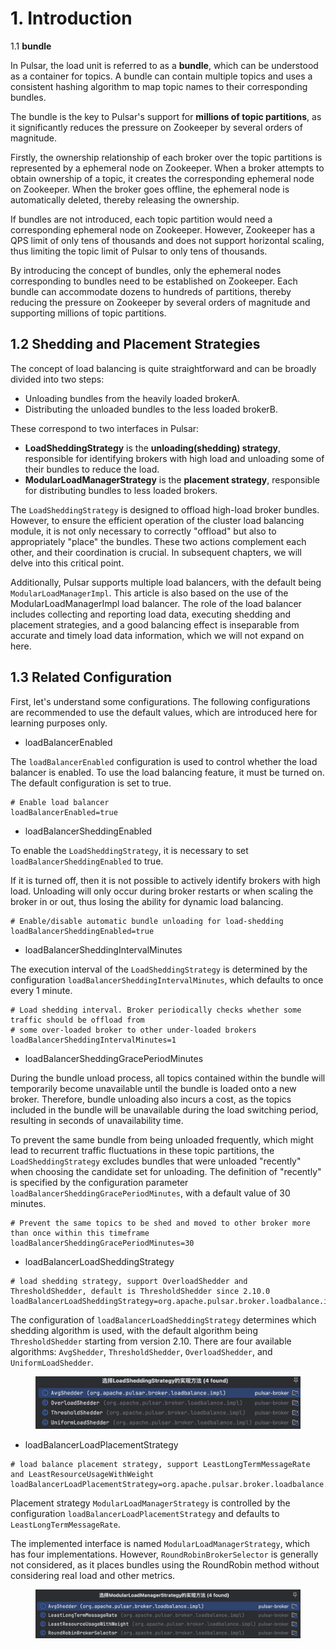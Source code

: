 # 1. Introduction

1.1 **bundle**

In Pulsar, the load unit is referred to as a **bundle**, which can be understood as a container for topics. A bundle can contain multiple topics and uses a consistent hashing algorithm to map topic names to their corresponding bundles.

The bundle is the key to Pulsar's support for **millions of topic partitions**, as it significantly reduces the pressure on Zookeeper by several orders of magnitude.

Firstly, the ownership relationship of each broker over the topic partitions is represented by a ephemeral node on Zookeeper. When a broker attempts to obtain ownership of a topic, it creates the corresponding ephemeral node on Zookeeper. When the broker goes offline, the ephemeral node is automatically deleted, thereby releasing the ownership.

If bundles are not introduced, each topic partition would need a corresponding ephemeral node on Zookeeper. However, Zookeeper has a QPS limit of only tens of thousands and does not support horizontal scaling, thus limiting the topic limit of Pulsar to only tens of thousands.

By introducing the concept of bundles, only the ephemeral nodes corresponding to bundles need to be established on Zookeeper. Each bundle can accommodate dozens to hundreds of partitions, thereby reducing the pressure on Zookeeper by several orders of magnitude and supporting millions of topic partitions.

## **1.2 Shedding and Placement Strategies**

The concept of load balancing is quite straightforward and can be broadly divided into two steps:

* Unloading bundles from the heavily loaded brokerA.
* Distributing the unloaded bundles to the less loaded brokerB.

These correspond to two interfaces in Pulsar:

* **LoadSheddingStrategy** is the **unloading(shedding) strategy**, responsible for identifying brokers with high load and unloading some of their bundles to reduce the load.
* **ModularLoadManagerStrategy** is the **placement strategy**, responsible for distributing bundles to less loaded brokers.

The `LoadSheddingStrategy` is designed to offload high-load broker bundles. However, to ensure the efficient operation of the cluster load balancing module, it is not only necessary to correctly "offload" but also to appropriately "place" the bundles. These two actions complement each other, and their coordination is crucial. In subsequent chapters, we will delve into this critical point.

Additionally, Pulsar supports multiple load balancers, with the default being `ModularLoadManagerImpl`. This article is also based on the use of the ModularLoadManagerImpl load balancer. The role of the load balancer includes collecting and reporting load data, executing shedding and placement strategies, and a good balancing effect is inseparable from accurate and timely load data information, which we will not expand on here.

## **1.3 Related Configuration**

First, let's understand some configurations. The following configurations are recommended to use the default values, which are introduced here for learning purposes only.

* loadBalancerEnabled

The `loadBalancerEnabled` configuration is used to control whether the load balancer is enabled. To use the load balancing feature, it must be turned on. The default configuration is set to true.

```
# Enable load balancer
loadBalancerEnabled=true
```



* loadBalancerSheddingEnabled

To enable the `LoadSheddingStrategy`, it is necessary to set `loadBalancerSheddingEnabled` to true.

If it is turned off, then it is not possible to actively identify brokers with high load. Unloading will only occur during broker restarts or when scaling the broker in or out, thus losing the ability for dynamic load balancing.

```
# Enable/disable automatic bundle unloading for load-shedding
loadBalancerSheddingEnabled=true
```



* loadBalancerSheddingIntervalMinutes

The execution interval of the `LoadSheddingStrategy` is determined by the configuration `loadBalancerSheddingIntervalMinutes`, which defaults to once every 1 minute.

```
# Load shedding interval. Broker periodically checks whether some traffic should be offload from
# some over-loaded broker to other under-loaded brokers
loadBalancerSheddingIntervalMinutes=1
```



* loadBalancerSheddingGracePeriodMinutes

During the bundle unload process, all topics contained within the bundle will temporarily become unavailable until the bundle is loaded onto a new broker. Therefore, bundle unloading also incurs a cost, as the topics included in the bundle will be unavailable during the load switching period, resulting in seconds of unavailability time.

To prevent the same bundle from being unloaded frequently, which might lead to recurrent traffic fluctuations in these topic partitions, the `LoadSheddingStrategy` excludes bundles that were unloaded "recently" when choosing the candidate set for unloading. The definition of "recently" is specified by the configuration parameter `loadBalancerSheddingGracePeriodMinutes`, with a default value of 30 minutes.

```
# Prevent the same topics to be shed and moved to other broker more than once within this timeframe
loadBalancerSheddingGracePeriodMinutes=30
```



* loadBalancerLoadSheddingStrategy

```
# load shedding strategy, support OverloadShedder and ThresholdShedder, default is ThresholdShedder since 2.10.0
loadBalancerLoadSheddingStrategy=org.apache.pulsar.broker.loadbalance.impl.ThresholdShedder
```

The configuration of `loadBalancerLoadSheddingStrategy` determines which shedding algorithm is used, with the default algorithm being `ThresholdShedder` starting from version 2.10. There are four available algorithms: `AvgShedder`, `ThresholdShedder`, `OverloadShedder`, and `UniformLoadShedder`.

<figure><img src="../.gitbook/assets/wps_doc_5.png" alt=""><figcaption></figcaption></figure>

* loadBalancerLoadPlacementStrategy

```
# load balance placement strategy, support LeastLongTermMessageRate and LeastResourceUsageWithWeight
loadBalancerLoadPlacementStrategy=org.apache.pulsar.broker.loadbalance.impl.LeastLongTermMessageRate
```

Placement strategy `ModularLoadManagerStrategy` is controlled by the configuration `loadBalancerLoadPlacementStrategy` and defaults to `LeastLongTermMessageRate`.

The implemented interface is named `ModularLoadManagerStrategy`, which has four implementations. However, `RoundRobinBrokerSelector` is generally not considered, as it places bundles using the RoundRobin method without considering real load and other metrics.

<figure><img src="../.gitbook/assets/wps_doc_7.png" alt=""><figcaption></figcaption></figure>
